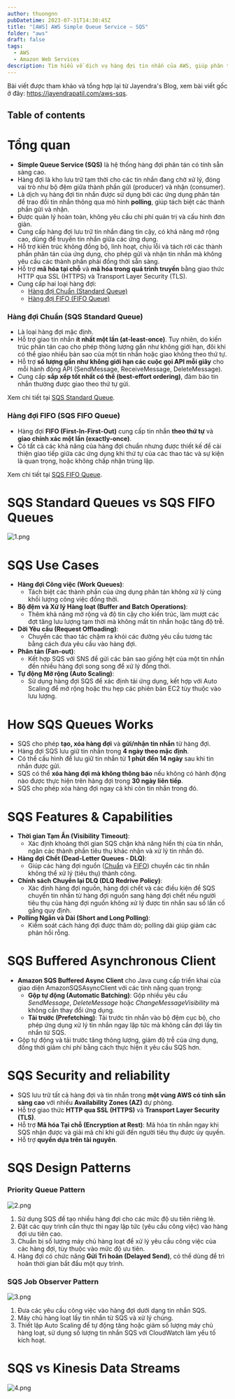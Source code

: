 ```yaml
---
author: thuongnn
pubDatetime: 2023-07-31T14:30:45Z
title: "[AWS] AWS Simple Queue Service – SQS"
folder: "aws"
draft: false
tags:
  - AWS
  - Amazon Web Services
description: Tìm hiểu về dịch vụ hàng đợi tin nhắn của AWS, giúp phân tách và mở rộng các thành phần phân tán.
---
```


Bài viết được tham khảo và tổng hợp lại từ Jayendra's Blog, xem bài viết gốc ở đây: https://jayendrapatil.com/aws-sqs.

## Table of contents

# **Tổng quan**

- **Simple Queue Service (SQS)** là hệ thống hàng đợi phân tán có tính sẵn sàng cao.
- Hàng đợi là kho lưu trữ tạm thời cho các tin nhắn đang chờ xử lý, đóng vai trò như bộ đệm giữa thành phần gửi (producer) và nhận (consumer).
- Là dịch vụ hàng đợi tin nhắn được sử dụng bởi các ứng dụng phân tán để trao đổi tin nhắn thông qua mô hình **polling**, giúp tách biệt các thành phần gửi và nhận.
- Được quản lý hoàn toàn, không yêu cầu chi phí quản trị và cấu hình đơn giản.
- Cung cấp hàng đợi lưu trữ tin nhắn đáng tin cậy, có khả năng mở rộng cao, dùng để truyền tin nhắn giữa các ứng dụng.
- Hỗ trợ kiến trúc không đồng bộ, linh hoạt, chịu lỗi và tách rời các thành phần phân tán của ứng dụng, cho phép gửi và nhận tin nhắn mà không yêu cầu các thành phần phải đồng thời sẵn sàng.
- Hỗ trợ **mã hóa tại chỗ** và **mã hóa trong quá trình truyền** bằng giao thức HTTP qua SSL (HTTPS) và Transport Layer Security (TLS).
- Cung cấp hai loại hàng đợi:
  - [Hàng đợi Chuẩn (Standard Queue)](https://jayendrapatil.com/aws-sqs-standard-queue/)
  - [Hàng đợi FIFO (FIFO Queue)](https://jayendrapatil.com/aws-sqs-fifo-queue/)

### **Hàng đợi Chuẩn (SQS Standard Queue)**

- Là loại hàng đợi mặc định.
- Hỗ trợ giao tin nhắn **ít nhất một lần (at-least-once)**. Tuy nhiên, do kiến trúc phân tán cao cho phép thông lượng gần như không giới hạn, đôi khi có thể giao nhiều bản sao của một tin nhắn hoặc giao không theo thứ tự.
- Hỗ trợ **số lượng gần như không giới hạn các cuộc gọi API mỗi giây** cho mỗi hành động API (SendMessage, ReceiveMessage, DeleteMessage).
- Cung cấp **sắp xếp tốt nhất có thể (best-effort ordering)**, đảm bảo tin nhắn thường được giao theo thứ tự gửi.

Xem chi tiết tại [SQS Standard Queue](https://jayendrapatil.com/aws-sqs-standard-queue/).

### **Hàng đợi FIFO (SQS FIFO Queue)**

- Hàng đợi **FIFO (First-In-First-Out)** cung cấp tin nhắn **theo thứ tự** và **giao chính xác một lần (exactly-once)**.
- Có tất cả các khả năng của hàng đợi chuẩn nhưng được thiết kế để cải thiện giao tiếp giữa các ứng dụng khi thứ tự của các thao tác và sự kiện là quan trọng, hoặc không chấp nhận trùng lặp.

Xem chi tiết tại [SQS FIFO Queue](https://jayendrapatil.com/aws-sqs-fifo-queue/).

# SQS Standard Queues vs SQS FIFO Queues

![1.png](@/assets/images/aws/other/aws-sqs/1.png)

# **SQS Use Cases**

- **Hàng đợi Công việc (Work Queues)**:
  - Tách biệt các thành phần của ứng dụng phân tán không xử lý cùng khối lượng công việc đồng thời.
- **Bộ đệm và Xử lý Hàng loạt (Buffer and Batch Operations)**:
  - Thêm khả năng mở rộng và độ tin cậy cho kiến trúc, làm mượt các đợt tăng lưu lượng tạm thời mà không mất tin nhắn hoặc tăng độ trễ.
- **Dời Yêu cầu (Request Offloading)**:
  - Chuyển các thao tác chậm ra khỏi các đường yêu cầu tương tác bằng cách đưa yêu cầu vào hàng đợi.
- **Phân tán (Fan-out)**:
  - Kết hợp SQS với SNS để gửi các bản sao giống hệt của một tin nhắn đến nhiều hàng đợi song song để xử lý đồng thời.
- **Tự động Mở rộng (Auto Scaling)**:
  - Sử dụng hàng đợi SQS để xác định tải ứng dụng, kết hợp với Auto Scaling để mở rộng hoặc thu hẹp các phiên bản EC2 tùy thuộc vào lưu lượng.

# **How SQS Queues Works**

- SQS cho phép **tạo, xóa hàng đợi** và **gửi/nhận tin nhắn** từ hàng đợi.
- Hàng đợi SQS lưu giữ tin nhắn trong **4 ngày theo mặc định**.
- Có thể cấu hình để lưu giữ tin nhắn từ **1 phút đến 14 ngày** sau khi tin nhắn được gửi.
- SQS có thể **xóa hàng đợi mà không thông báo** nếu không có hành động nào được thực hiện trên hàng đợi trong **30 ngày liên tiếp**.
- SQS cho phép xóa hàng đợi ngay cả khi còn tin nhắn trong đó.

# SQS Features & Capabilities

- **Thời gian Tạm Ẩn (Visibility Timeout)**:
  - Xác định khoảng thời gian SQS chặn khả năng hiển thị của tin nhắn, ngăn các thành phần tiêu thụ khác nhận và xử lý tin nhắn đó.
- **Hàng đợi Chết (Dead-Letter Queues - DLQ)**:
  - Giúp các hàng đợi nguồn ([Chuẩn](https://jayendrapatil.com/aws-sqs-standard-queue/) và [FIFO](https://jayendrapatil.com/aws-sqs-fifo-queue/)) chuyển các tin nhắn không thể xử lý (tiêu thụ) thành công.
- **Chính sách Chuyển lại DLQ (DLQ Redrive Policy)**:
  - Xác định hàng đợi nguồn, hàng đợi chết và các điều kiện để SQS chuyển tin nhắn từ hàng đợi nguồn sang hàng đợi chết nếu người tiêu thụ của hàng đợi nguồn không xử lý được tin nhắn sau số lần cố gắng quy định.
- **Polling Ngắn và Dài (Short and Long Polling)**:
  - Kiểm soát cách hàng đợi được thăm dò; polling dài giúp giảm các phản hồi rỗng.

# SQS Buffered Asynchronous Client

- **Amazon SQS Buffered Async Client** cho Java cung cấp triển khai của giao diện AmazonSQSAsyncClient với các tính năng quan trọng:
  - **Gộp tự động (Automatic Batching)**: Gộp nhiều yêu cầu _SendMessage_, _DeleteMessage_ hoặc _ChangeMessageVisibility_ mà không cần thay đổi ứng dụng.
  - **Tải trước (Prefetching)**: Tải trước tin nhắn vào bộ đệm cục bộ, cho phép ứng dụng xử lý tin nhắn ngay lập tức mà không cần đợi lấy tin nhắn từ SQS.
- Gộp tự động và tải trước tăng thông lượng, giảm độ trễ của ứng dụng, đồng thời giảm chi phí bằng cách thực hiện ít yêu cầu SQS hơn.

# SQS Security and reliability

- SQS lưu trữ tất cả hàng đợi và tin nhắn trong **một vùng AWS có tính sẵn sàng cao** với nhiều **Availability Zones (AZ)** dự phòng.
- Hỗ trợ giao thức **HTTP qua SSL (HTTPS)** và **Transport Layer Security (TLS)**.
- Hỗ trợ **Mã hóa Tại chỗ (Encryption at Rest)**: Mã hóa tin nhắn ngay khi SQS nhận được và giải mã chỉ khi gửi đến người tiêu thụ được ủy quyền.
- Hỗ trợ **quyền dựa trên tài nguyên**.

# **SQS Design Patterns**

### **Priority Queue Pattern**

![2.png](@/assets/images/aws/other/aws-sqs/2.png)

1. Sử dụng SQS để tạo nhiều hàng đợi cho các mức độ ưu tiên riêng lẻ.
2. Đặt các quy trình cần thực thi ngay lập tức (yêu cầu công việc) vào hàng đợi ưu tiên cao.
3. Chuẩn bị số lượng máy chủ hàng loạt để xử lý yêu cầu công việc của các hàng đợi, tùy thuộc vào mức độ ưu tiên.
4. Hàng đợi có chức năng **Gửi Trì hoãn (Delayed Send)**, có thể dùng để trì hoãn thời gian bắt đầu một quy trình.

### **SQS Job Observer Pattern**

![3.png](@/assets/images/aws/other/aws-sqs/3.png)

1. Đưa các yêu cầu công việc vào hàng đợi dưới dạng tin nhắn SQS.
2. Máy chủ hàng loạt lấy tin nhắn từ SQS và xử lý chúng.
3. Thiết lập Auto Scaling để tự động tăng hoặc giảm số lượng máy chủ hàng loạt, sử dụng số lượng tin nhắn SQS với CloudWatch làm yếu tố kích hoạt.

# SQS vs Kinesis Data Streams

![4.png](@/assets/images/aws/other/aws-sqs/4.png)
